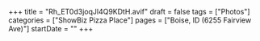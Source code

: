 +++
title = "Rh_ET0d3joqJl4Q9KDtH.avif"
draft = false
tags = ["Photos"]
categories = ["ShowBiz Pizza Place"]
pages = ["Boise, ID (6255 Fairview Ave)"]
startDate = ""
+++
